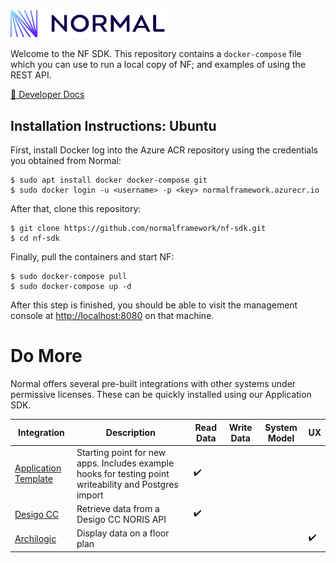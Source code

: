 <img src="logo_nf.png" width="50%"/>

Welcome to the NF SDK.  This repository contains a `docker-compose`
file which you can use to run a local copy of NF; and examples of
using the REST API.

[🔗  Developer Docs](https://docs2.normal.dev)

Installation Instructions: Ubuntu
-------------------------

First, install Docker
log into the Azure ACR repository using the credentials you obtained from Normal:

```
$ sudo apt install docker docker-compose git
$ sudo docker login -u <username> -p <key> normalframework.azurecr.io
```

After that, clone this repository:

```
$ git clone https://github.com/normalframework/nf-sdk.git
$ cd nf-sdk
```

Finally, pull the containers and start NF:
```
$ sudo docker-compose pull
$ sudo docker-compose up -d
```

After this step is finished, you should be able to visit the
management console at [http://localhost:8080](http://localhost:8080)
on that machine.

Do More
=======

Normal offers several pre-built integrations with other systems under permissive licenses.  These can be quickly installed using our Application SDK.

| Integration | Description | Read Data   | Write Data | System Model |  UX |
| ----------- | ----------- | ----------- | ------------ | - | - |
| [Application Template](https://github.com/normalframework/applications-template) | Starting point for new apps.  Includes example hooks for testing point writeability and Postgres import | ✔️ | | |
| [Desigo CC](https://github.com/normalframework/app-desigocc) | Retrieve data from a Desigo CC NORIS API | ✔️ | | |
| [Archilogic](https://github.com/normalframework/app-archilogic) | Display data on a floor plan | | | | ✔️ | 

